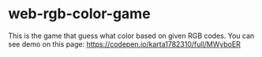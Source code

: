 # web-rgb-color-game
This is the game that guess what color based on given RGB codes. You can see demo on this page:  https://codepen.io/karta1782310/full/MWyboER
